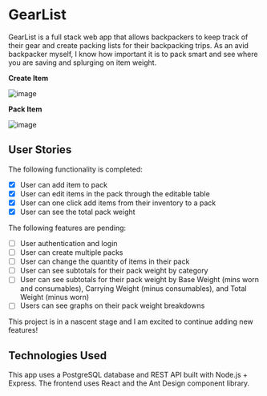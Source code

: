 # GearList

GearList is a full stack web app that allows backpackers to keep track of their gear and create packing lists for their backpacking trips. As an avid backpacker myself, I know how important it is to pack smart and see where you are saving and splurging on item weight. 

**Create Item**

![image](https://drive.google.com/uc?export=view&id=12DmjraHyj0HlMe9_RugfhuD8c9zeUn6o)

**Pack Item**

![image](https://drive.google.com/uc?export=view&id=1hlhoK5KGa6XXF1Bi2JdsyyOVYMHZzayr)

## User Stories

The following functionality is completed:

- [x] User can add item to pack
- [x] User can edit items in the pack through the editable table
- [x] User can one click add items from their inventory to a pack
- [x] User can see the total pack weight

The following features are pending:

- [ ] User authentication and login
- [ ] User can create multiple packs
- [ ] User can change the quantity of items in their pack
- [ ] User can see subtotals for their pack weight by category
- [ ] User can see subtotals for their pack weight by Base Weight (mins worn and consumables), Carrying Weight (minus consumables), and Total Weight (minus worn)
- [ ] Users can see graphs on their pack weight breakdowns

This project is in a nascent stage and I am excited to continue adding new features!

## Technologies Used

This app uses a PostgreSQL database and REST API built with Node.js + Express. The frontend uses React and the Ant Design component library. 


